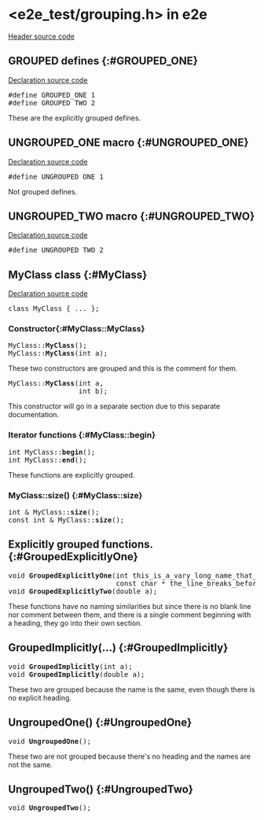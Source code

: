 # \<e2e_test/grouping.h\> in e2e

[Header source code](https://fuchsia.googlesource.com/fuchsia/+/refs/heads/main/tools/cppdocgen/e2e_test/grouping.h)

## GROUPED defines {:#GROUPED_ONE}

[Declaration source code](https://fuchsia.googlesource.com/fuchsia/+/refs/heads/main/tools/cppdocgen/e2e_test/grouping.h#31)

<pre class="devsite-disable-click-to-copy">
<span class="kwd">#define</span> <span class="lit">GROUPED_ONE</span> 1
<span class="kwd">#define</span> <span class="lit">GROUPED_TWO</span> 2
</pre>


These are the explicitly grouped defines.

## UNGROUPED_ONE macro {:#UNGROUPED_ONE}

[Declaration source code](https://fuchsia.googlesource.com/fuchsia/+/refs/heads/main/tools/cppdocgen/e2e_test/grouping.h#13)

<pre class="devsite-disable-click-to-copy">
<span class="kwd">#define</span> <span class="lit">UNGROUPED_ONE</span> 1
</pre>

Not grouped defines.

## UNGROUPED_TWO macro {:#UNGROUPED_TWO}

[Declaration source code](https://fuchsia.googlesource.com/fuchsia/+/refs/heads/main/tools/cppdocgen/e2e_test/grouping.h#14)

<pre class="devsite-disable-click-to-copy">
<span class="kwd">#define</span> <span class="lit">UNGROUPED_TWO</span> 2
</pre>


## MyClass class {:#MyClass}

[Declaration source code](https://fuchsia.googlesource.com/fuchsia/+/refs/heads/main/tools/cppdocgen/e2e_test/grouping.h#34)

<pre class="devsite-disable-click-to-copy">
<span class="kwd">class</span> <span class="typ">MyClass</span> { <span class="com">...</span> };
</pre>

### Constructor{:#MyClass::MyClass}

<pre class="devsite-disable-click-to-copy">
MyClass::<b>MyClass</b>();
MyClass::<b>MyClass</b>(<span class="typ">int</span> a);
</pre>

These two constructors are grouped and this is the comment for them.


<pre class="devsite-disable-click-to-copy">
MyClass::<b>MyClass</b>(<span class="typ">int</span> a,
                 <span class="typ">int</span> b);
</pre>

This constructor will go in a separate section due to this separate documentation.


### Iterator functions {:#MyClass::begin}

<pre class="devsite-disable-click-to-copy">
<span class="typ">int</span> MyClass::<b>begin</b>();
<span class="typ">int</span> MyClass::<b>end</b>();
</pre>


These functions are explicitly grouped.


### MyClass::size() {:#MyClass::size}

<pre class="devsite-disable-click-to-copy">
<span class="typ">int &amp;</span> MyClass::<b>size</b>();
<span class="typ">const int &amp;</span> MyClass::<b>size</b>();
</pre>


## Explicitly grouped functions. {:#GroupedExplicitlyOne}

<pre class="devsite-disable-click-to-copy">
<span class="typ">void</span> <b>GroupedExplicitlyOne</b>(<span class="typ">int</span> this_is_a_vary_long_name_that_forces_the_next_line_break,
                          <span class="typ">const char *</span> the_line_breaks_before_here);
<span class="typ">void</span> <b>GroupedExplicitlyTwo</b>(<span class="typ">double</span> a);
</pre>


These functions have no naming similarities but since there is no blank line nor comment between
them, and there is a single comment beginning with a heading, they go into their own section.


## GroupedImplicitly(…) {:#GroupedImplicitly}

<pre class="devsite-disable-click-to-copy">
<span class="typ">void</span> <b>GroupedImplicitly</b>(<span class="typ">int</span> a);
<span class="typ">void</span> <b>GroupedImplicitly</b>(<span class="typ">double</span> a);
</pre>

These two are grouped because the name is the same, even though there is no explicit heading.


## UngroupedOne() {:#UngroupedOne}

<pre class="devsite-disable-click-to-copy">
<span class="typ">void</span> <b>UngroupedOne</b>();
</pre>

These two are not grouped because there's no heading and the names are not the same.


## UngroupedTwo() {:#UngroupedTwo}

<pre class="devsite-disable-click-to-copy">
<span class="typ">void</span> <b>UngroupedTwo</b>();
</pre>


